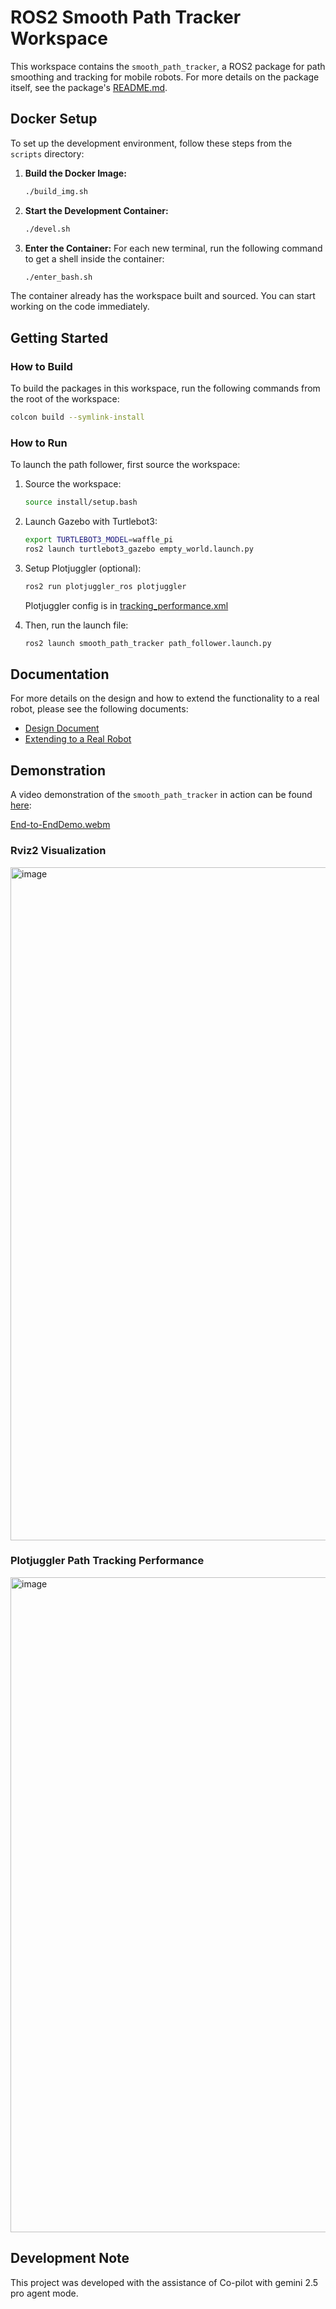 # ROS2 Smooth Path Tracker Workspace

This workspace contains the `smooth_path_tracker`, a ROS2 package for path smoothing and tracking for mobile robots. For more details on the package itself, see the package's [README.md](workspace/smooth_path_tracker/README.md).

## Docker Setup

To set up the development environment, follow these steps from the `scripts` directory:

1.  **Build the Docker Image:**
    ```bash
    ./build_img.sh
    ```

2.  **Start the Development Container:**
    ```bash
    ./devel.sh
    ```

3.  **Enter the Container:**
    For each new terminal, run the following command to get a shell inside the container:
    ```bash
    ./enter_bash.sh
    ```

The container already has the workspace built and sourced. You can start working on the code immediately.

## Getting Started

### How to Build

To build the packages in this workspace, run the following commands from the root of the workspace:

```bash
colcon build --symlink-install
```

### How to Run

To launch the path follower, first source the workspace:

1.  Source the workspace:
    ```bash
    source install/setup.bash
    ```

2.  Launch Gazebo with Turtlebot3:
    ```bash
    export TURTLEBOT3_MODEL=waffle_pi
    ros2 launch turtlebot3_gazebo empty_world.launch.py
    ```

4. Setup Plotjuggler (optional):
    ```bash
    ros2 run plotjuggler_ros plotjuggler
    ```
    Plotjuggler config is in [tracking_performance.xml](workspace/smooth_path_tracker/config/tracking_performance.xml)

3.  Then, run the launch file:
    ```bash
    ros2 launch smooth_path_tracker path_follower.launch.py
    ```

## Documentation

For more details on the design and how to extend the functionality to a real robot, please see the following documents:

- [Design Document](workspace/smooth_path_tracker/docs/DESIGN.md)
- [Extending to a Real Robot](workspace/smooth_path_tracker/docs/EXTENDING_TO_REAL_ROBOT.md)

## Demonstration
A video demonstration of the `smooth_path_tracker` in action can be found [here](workspace/smooth_path_tracker/docs/End-to-EndDemo.webm):

[End-to-EndDemo.webm](https://github.com/user-attachments/assets/05af07f1-6c18-41be-83d2-d2df38039721)

### Rviz2 Visualization
<img width="1948" height="1077" alt="image" src="https://github.com/user-attachments/assets/1437c8de-1538-4982-994e-6ff637e6a2e9" />

### Plotjuggler Path Tracking Performance
<img width="1920" height="1048" alt="image" src="https://github.com/user-attachments/assets/4eacf1c2-5bef-4fc8-9578-38c9d7dcb3a4" />


## Development Note
This project was developed with the assistance of Co-pilot with gemini 2.5 pro agent mode.
